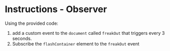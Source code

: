 # Instructions - Observer

Using the provided code:

1. add a custom event to the `document` called `freakOut` that triggers every 3 seconds.
2. Subscribe the `flashContainer` element to the `freakOut` event